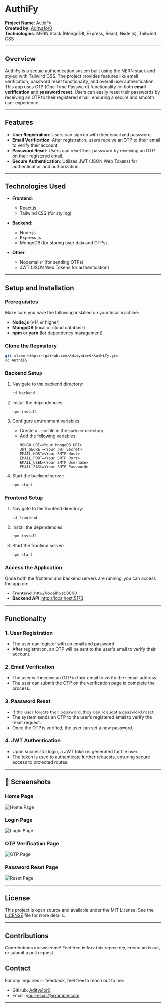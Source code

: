 # AuthiFy

**Project Name**: AuthiFy  
**Created by**: [Aditya1or0](https://github.com/Aditya1or0)  
**Technologies**: MERN Stack (MongoDB, Express, React, Node.js), Tailwind CSS  

---

## Overview

AuthiFy is a secure authentication system built using the MERN stack and styled with Tailwind CSS. The project provides features like email verification, password reset functionality, and overall user authentication.
This app uses OTP (One-Time Password) functionality for both **email verification** and **password reset**. Users can easily reset their passwords by receiving an OTP to their registered email, ensuring a secure and smooth user experience.

---

## Features

- **User Registration**: Users can sign up with their email and password.
- **Email Verification**: After registration, users receive an OTP to their email to verify their account.
- **Password Reset**: Users can reset their password by receiving an OTP on their registered email.
- **Secure Authentication**: Utilizes JWT (JSON Web Tokens) for authentication and authorization.

---

## Technologies Used

- **Frontend**:
  - React.js
  - Tailwind CSS (for styling)
  
- **Backend**:
  - Node.js
  - Express.js
  - MongoDB (for storing user data and OTPs)
  
- **Other**:
  - Nodemailer (for sending OTPs)
  - JWT (JSON Web Tokens for authentication)
  
---

## Setup and Installation

### Prerequisites
Make sure you have the following installed on your local machine:

- **Node.js** (v14 or higher)
- **MongoDB** (local or cloud database)
- **npm** or **yarn** (for dependency management)

### Clone the Repository
```bash
git clone https://github.com/Aditya1or0/AuthiFy.git
cd AuthiFy
```

### Backend Setup

1. Navigate to the backend directory:
   ```bash
   cd backend
   ```

2. Install the dependencies:
   ```bash
   npm install
   ```

3. Configure environment variables:
   - Create a `.env` file in the `backend` directory.
   - Add the following variables:
     ```env
     MONGO_URI=<Your MongoDB URI>
     JWT_SECRET=<Your JWT Secret>
     EMAIL_HOST=<Your SMTP Host>
     EMAIL_PORT=<Your SMTP Port>
     EMAIL_USER=<Your SMTP Username>
     EMAIL_PASS=<Your SMTP Password>
     ```

4. Start the backend server:
   ```bash
   npm start
   ```

### Frontend Setup

1. Navigate to the frontend directory:
   ```bash
   cd frontend
   ```

2. Install the dependencies:
   ```bash
   npm install
   ```

3. Start the frontend server:
   ```bash
   npm start
   ```

### Access the Application

Once both the frontend and backend servers are running, you can access the app on:

- **Frontend**: [http://localhost:3000](http://localhost:3000)
- **Backend API**: [http://localhost:5173](http://localhost:5173)

---

## Functionality

### 1. **User Registration**
- The user can register with an email and password.
- After registration, an OTP will be sent to the user's email to verify their account.

### 2. **Email Verification**
- The user will receive an OTP in their email to verify their email address.
- The user can submit the OTP on the verification page to complete the process.

### 3. **Password Reset**
- If the user forgets their password, they can request a password reset.
- The system sends an OTP to the user’s registered email to verify the reset request.
- Once the OTP is verified, the user can set a new password.

### 4. **JWT Authentication**
- Upon successful login, a JWT token is generated for the user.
- The token is used to authenticate further requests, ensuring secure access to protected routes.

---

## 📸 Screenshots

### Home Page
![Home Page](client/src/assets/screenshot/home.png)

### Login Page
![Login Page](client/src/assets/screenshot/login.png)

### OTP Verification Page
![OTP Page](client/src/assets/screenshot/otp.png)

### Password Reset Page
![Reset Page](client/src/assets/screenshots/reset.png)

---

## License

This project is open source and available under the MIT License. See the [LICENSE](LICENSE) file for more details.

---

## Contributions

Contributions are welcome! Feel free to fork this repository, create an issue, or submit a pull request.


## Contact

For any inquiries or feedback, feel free to reach out to me:

- GitHub: [Aditya1or0](https://github.com/Aditya1or0)
- Email: [your-email@example.com](mailto:your-email@example.com)

---
